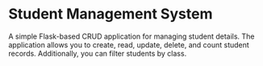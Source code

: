 # Student Management System

A simple Flask-based CRUD application for managing student details. The application allows you to create, read, update, delete, and count student records. Additionally, you can filter students by class.
